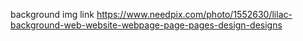 background img link https://www.needpix.com/photo/1552630/lilac-background-web-website-webpage-page-pages-design-designs